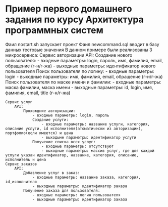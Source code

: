 # Пример первого домашнего задания по курсу Архитектура программных систем
Фаил nostart.sh запускает проект
Фаил newcommand.sql вводит в базу данных тестовые значения
В данном примере были реализованы 3 микросервиса:
    Сервис авторизации
        API:
            Создание нового пользователя:
                - входные параметры: login, пароль, имя, фамилия, email, обращение (г-н/г-жа)
                - выходные параметры: идентификатор нового пользователя
            Поиск пользователя по логину:
                - входные параметры: login
                - выходные параметры: имя, фамилия, email, обращение (г-н/г-жа)
            Поиск пользователя по маске имени и фамилии:
                - входные параметры: маска фамилии, маска имени
                - выходные параметры: id, login, имя, фамилия, email, title (г-н/г-жа)

    Сервис услуг
        API:
            Прохождние авторизации:
                - входные параметры: login, пароль
                Создание услуги:
                    - входные параметры: название услуги, категория, описание услуги, id исполнителя(атоматически из авторизации),  портфолио(если имеется) и цена
                    - выходыне параметры: идентификатор услуги
                Получение списка всех услуг:
                    - входные параметры: отсутствуют
                    - выходные параметры: массив услуг, где для каждой услуги указан идентификатор, название, категория, описание,  исполнитель и цена
    Сервис заказов
        API:
            Добавление услуг в заказ:
                - входные параметры: название заказа, категория, id_исполнителя
                - выходные параметры: идентификатор заказа
            Получение заказа для пользователя:
                - входные параметры: логин пользователя
                - выходные параметры: идентификатор заказа